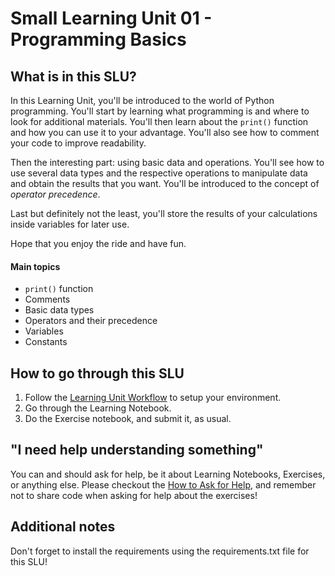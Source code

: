 # Small Learning Unit 01 - Programming Basics

## What is in this SLU?

In this Learning Unit, you'll be introduced to the world of Python programming. You'll start by learning what programming is and where to look for additional materials.
You'll then learn about the `print()` function and how you can use it to your advantage. You'll also see how to comment your code to improve readability.

Then the interesting part: using basic data and operations. You'll see how to use several data types and the respective operations to manipulate data and obtain the results that you want. You'll be introduced to the concept of *operator precedence*.

Last but definitely not the least, you'll store the results of your calculations inside variables for later use.

Hope that you enjoy the ride and have fun.

#### Main topics

- `print()` function
- Comments
- Basic data types
- Operators and their precedence
- Variables
- Constants

## How to go through this SLU

1. Follow the [Learning Unit Workflow](https://github.com/LDSSA/ds-prep-course-2021#2-learning-unit-workflow) to setup your environment.
2. Go through the Learning Notebook.
3. Do the Exercise notebook, and submit it, as usual.

## "I need help understanding something"

You can and should ask for help, be it about Learning Notebooks, Exercises, or anything else. Please checkout the [How to Ask for Help](https://github.com/LDSSA/ds-prep-course-2021#4-how-to-ask-for-help), and remember not to share code when asking for help about the exercises!

## Additional notes

Don't forget to install the requirements using the requirements.txt file for this SLU!
